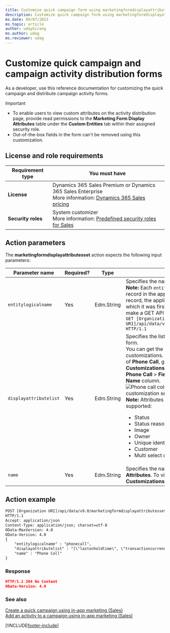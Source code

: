 ```yaml
---
title: Customize quick campaign form using marketingformdisplayattributesset Web API
description: Customize quick campaign form using marketingformdisplayattributesset Web API in Dynamics 365 Sales.
ms.date: 09/07/2023
ms.topic: article
author: udaykirang
ms.author: udag
ms.reviewer: udag
---
```

# Customize quick campaign and campaign activity distribution forms 

As a developer, use this reference documentation for customizing the quick campaign and distribute campaign activity forms. 

> [!IMPORTANT]
>
> - To enable users to view custom attributes on the activity distribution page, provide read permissions to the **Marketing Form Display Attributes** table under the **Custom Entities** tab within their assigned security role.
> - Out-of-the-box fields in the form can't be removed using this customization.  

## License and role requirements
| Requirement type | You must have |
|-----------------------|---------|
| **License** | Dynamics 365 Sales Premium or Dynamics 365 Sales Enterprise  <br>More information: [Dynamics 365 Sales pricing](https://dynamics.microsoft.com/sales/pricing/) |
| **Security roles** | System customizer <br>  More information: [Predefined security roles for Sales](../security-roles-for-sales.md)|


## Action parameters  

The **marketingformdisplayattributesset** action expects the following input parameters:

| Parameter name | Required? | Type | Description |
|----------------|----------|------|-------------|
| ```entitylogicalname``` | Yes | Edm.String | Specifies the name of the table for custom form.<br>**Note:** Each `entitylogicalname` must have only one record in the application. If there is more than one record, the application considers the record based on which it was first created. To view the list of records, make a GET API call:<br>```GET [Organization URI]/api/data/v9.0/marketingformdisplayattributesset```<br>```HTTP/1.1``` |
| ```displayattributelist``` | Yes | Edm.String | Specifies the list of columns to be displayed in custom form. <br> You can get the column names from system customizations. For example, to view the column names of **Phone Call**, go to **Advance settings** > **Customizations** > **Customize the system** > **Tables** > **Phone Call** > **Fields** and the names are listed under **Name** column. <br>![Phone call column names under system customization settings.](../media/dev-phone-call-field-names.png "Phone call column names under system customization settings")<br>**Note:** Attributes with the following data types are not supported:<br><ul><li>Status</li><li>Status reason</li><li>Image</li><li>Owner</li><li>Unique identifier</li><li>Customer</li><li>Multi select option set</li></ul>|
| ```name``` | Yes | Edm.String | Specifies the name of **Marketing Form Display Attributes**. To view this table, go to **Advance settings** > **Customizations** > **Customize the system** > **Tables**. |


## Action example

```html
POST [Organization URI]/api/data/v9.0/marketingformdisplayattributesset
HTTP/1.1
Accept: application/json
Content-Type: application/json; charset=utf-8
OData-MaxVersion: 4.0
OData-Version: 4.0
{
    "entitylogicalname" : "phonecall",
    "displayattributelist" : "[\"lastonholdtime\", \"transactioncurrencyid\", \"owningbusinessunit\", \"isregularactivity\", \"actualdurationminutes\", \"subcategory\"]",
    "name" : "Phone Call"
}
```

### Response  

```json
HTTP/1.1 204 No Content
OData-Version: 4.0
```

### See also

[Create a quick campaign using in-app marketing (Sales)](../create-quick-campaign-using-app-marketing-sales.md)    
[Add an activity to a campaign using in-app marketing (Sales)](../add-activity-campaign-using-app-marketing-sales.md)

[!INCLUDE[footer-include](../../includes/footer-banner.md)]
